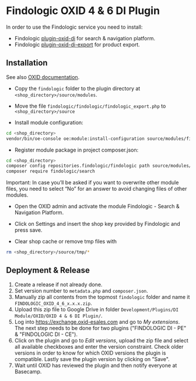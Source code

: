 # Findologic OXID 4 & 6 DI Plugin

In order to use the Findologic service you need to install:
* Findologic [plugin-oxid-di](https://github.com/findologic/plugin-oxid-di) for search & navigation platform.
* Findologic [plugin-oxid-di-export](https://github.com/findologic/plugin-oxid-di-export/) for product export.

## Installation

See also [OXID documentation](https://docs.oxid-esales.com/developer/en/6.2/development/modules_components_themes/module/tutorials/module_setup.html).

* Copy the `findologic` folder to the plugin directory at `<shop_directory>/source/modules`.

* Move the file `findologic/findologic/findologic_export.php` to `<shop_directory>/source`

* Install module configuration: 
```bash
cd <shop_directory>
vendor/bin/oe-console oe:module:install-configuration source/modules/findologic/findologic
```

* Register module package in project composer.json:
```bash
cd <shop_directory>
composer config repositories.findologic/findologic path source/modules/findologic/findologic
composer require findologic/search
```
Important: In case you’ll be asked if you want to overwrite other module files, you need to select “No” for an answer to avoid changing files of other modules.

* Open the OXID admin and activate the module Findologic - Search & Navigation Platform.

* Click on Settings and insert the shop key provided by Findologic and press save.
  
* Clear shop cache or remove tmp files with 
```bash
rm <shop_directory>/source/tmp/*
```

## Deployment & Release

1. Create a release if not already done.
1. Set version number to `metadata.php` and `composer.json`.
1. Manually zip all contents from the topmost `findologic` folder and name it
 `FINDOLOGIC_OXID_4_6_x.x.x.zip`.
1. Upload this zip file to Google Drive in folder `Development/Plugins/DI Module/OXID/OXID 4 & 6 DI Plugin/`.
1. Log into https://exchange.oxid-esales.com and go to *My extensions*. The next
 step needs to be done for two plugins ("FINDOLOGIC DI - PE" & "FINDOLOGIC DI - CE").
1. Click on the plugin and go to *Edit versions*, upload the zip file and select all
 available checkboxes and enter the version constraint. Check older versions in order to
 know for which OXID versions the plugin is compatible. Lastly save the plugin version by clicking on "Save".
1. Wait until OXID has reviewed the plugin and then notify everyone at Basecamp.
